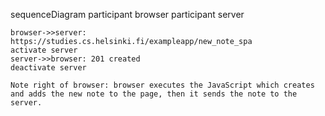 sequenceDiagram
	participant browser
	participant server

	browser->>server: https://studies.cs.helsinki.fi/exampleapp/new_note_spa
	activate server
	server->>browser: 201 created
	deactivate server

	Note right of browser: browser executes the JavaScript which creates and adds the new note to the page, then it sends the note to the server.